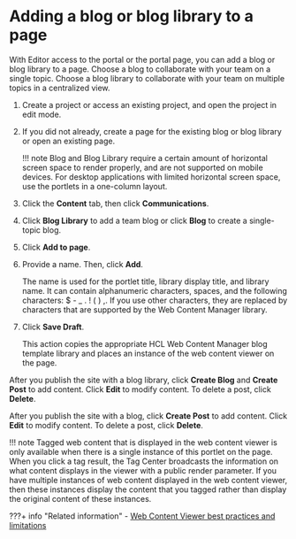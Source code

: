 # Adding a blog or blog library to a page

With Editor access to the portal or the portal page, you can add a blog or blog library to a page. Choose a blog to collaborate with your team on a single topic. Choose a blog library to collaborate with your team on multiple topics in a centralized view.

1.  Create a project or access an existing project, and open the project in edit mode.

2.  If you did not already, create a page for the existing blog or blog library or open an existing page.

    !!! note
        Blog and Blog Library require a certain amount of horizontal screen space to render properly, and are not supported on mobile devices. For desktop applications with limited horizontal screen space, use the portlets in a one-column layout.

3.  Click the **Content** tab, then click **Communications**.

4.  Click **Blog Library** to add a team blog or click **Blog** to create a single-topic blog.

5.  Click **Add to page**.

6.  Provide a name. Then, click **Add**.

    The name is used for the portlet title, library display title, and library name. It can contain alphanumeric characters, spaces, and the following characters: $ - \_ . ! \( \) ,. If you use other characters, they are replaced by characters that are supported by the Web Content Manager library.

7.  Click **Save Draft**.

    This action copies the appropriate HCL Web Content Manager blog template library and places an instance of the web content viewer on the page.


After you publish the site with a blog library, click **Create Blog** and **Create Post** to add content. Click **Edit** to modify content. To delete a post, click **Delete**.

After you publish the site with a blog, click **Create Post** to add content. Click **Edit** to modify content. To delete a post, click **Delete**.

!!! note 
    Tagged web content that is displayed in the web content viewer is only available when there is a single instance of this portlet on the page. When you click a tag result, the Tag Center broadcasts the information on what content displays in the viewer with a public render parameter. If you have multiple instances of web content displayed in the web content viewer, then these instances display the content that you tagged rather than display the original content of these instances.


???+ info "Related information"
    -   [Web Content Viewer best practices and limitations](../../../../manage_content/wcm/wcm_content_delivery/delivering_web_content/deliver_webcontent_on_portal/wcm_config_delivery_portlet_bestpractice.md)

